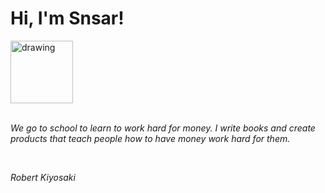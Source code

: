 <h1>Hi, I'm Snsar!</h1> <img src="https://acegif.com/wp-content/uploads/2021/4fh5wi/pepefrg-21.gif" alt="drawing"  height = "100"/> <br> <br> <p><i>We go to school to learn to work hard for money. I write books and create products that teach people how to have money work hard for them.</i></p> <br> <p><i>Robert Kiyosaki</i></p>